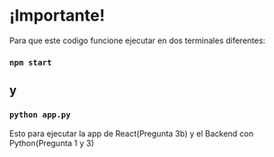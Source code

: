 # ¡Importante!

Para que este codigo funcione ejecutar en dos terminales diferentes:

### `npm start`

## y

### `python app.py`

Esto para ejecutar la app de React(Pregunta 3b) y el Backend con Python(Pregunta 1 y 3)